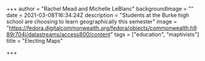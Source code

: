 +++
author = "Rachel Mead and Michelle LeBlanc"
backgroundImage = ""
date = 2021-03-08T16:34:24Z
description = "Students at the Burke high school are choosing to learn geographically this semester"
image = "https://fedora.digitalcommonwealth.org/fedora/objects/commonwealth:h989r704j/datastreams/access800/content"
tags = ["education", "maptivists"]
title = "Electing Maps"

+++
